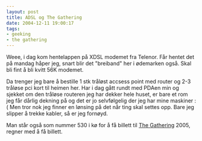 ```yaml
---
layout: post
title: ADSL og The Gathering
date: 2004-12-11 19:00:17
tags: 
- geeking
- the gathering
---
```


Weee, i dag kom hentelappen på XDSL modemet fra Telenor. Får hentet det på mandag håper jeg, snart blir det "breiband" her i ødemarken også. Skal bli fint å bli kvitt 56K modemet.

Da trenger jeg bare å bestille 1 stk tråløst accsess point med router og 2-3 tråløse pci kort til heimen her. Har i dag gått rundt med PDAen min og sjekket om den tråløse routeren jeg har dekker hele huset, er bare et rom jeg får dårlig dekning på og det er jo selvfølgelig der jeg har mine maskiner :( Men tror nok jeg finner en lønsing på det når ting skal settes opp. Bare jeg slipper å trekke kabler, så er jeg fornøyd.

Man står også som nummer 530 i kø for å få billett til <a href="http://www.gathering.org">The Gathering</a> 2005, regner med å få billett.